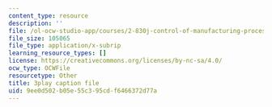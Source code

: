 ```yaml
---
content_type: resource
description: ''
file: /ol-ocw-studio-app/courses/2-830j-control-of-manufacturing-processes-sma-6303-spring-2008/9ee0d502b05e55c395cdf6466372d77a_W20WvURZAIE.vtt
file_size: 105065
file_type: application/x-subrip
learning_resource_types: []
license: https://creativecommons.org/licenses/by-nc-sa/4.0/
ocw_type: OCWFile
resourcetype: Other
title: 3play caption file
uid: 9ee0d502-b05e-55c3-95cd-f6466372d77a
---
```

